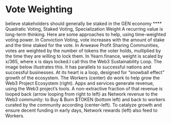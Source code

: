 # Vote Weighting

believe stakeholders should generally be staked in the GEN economy **** Quadratic Voting, Staked Voting, Specialization Weight A recurring value is long-term thinking. Here are some approaches to help, using time-weighted voting power. In Conviction Voting, vote increases with the amount of stake and the time staked for the vote. In Arweave Profit Sharing Communities, votes are weighted by the number of tokens the voter holds, multiplied by the time they are willing to lock them. In Yearn.finance, weight is scaled by x/365, where x is days locked.I call this the Web3 Sustainability Loop. The image below illustrates this. It has parallels to successful nations and successful businesses. At its heart is a loop, designed for “snowball effect” growth of the ecosystem. The Workers (center) do work to help grow the Web3 Project Ecosystem (right). Apps and services generate revenue, using the Web3 project’s tools. A non-extractive fraction of that revenue is looped back (arrow looping from right to left) as Network revenue to the Web3 community: to Buy & Burn $TOKEN (bottom left) and back to workers curated by the community according (center-left). To catalyze growth and ensure decent funding in early days, Network rewards (left) also feed to Workers.
